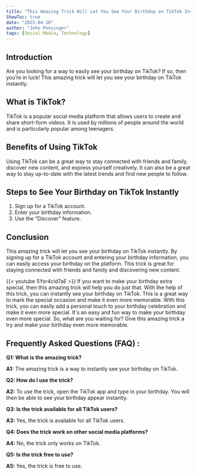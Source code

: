 ```yaml
---
title: "This Amazing Trick Will Let You See Your Birthday on TikTok Instantly!"
ShowToc: true 
date: "2023-04-10"
author: "John Pensinger" 
tags: [Social Media, Technology]
---
```

## Introduction 

Are you looking for a way to easily see your birthday on TikTok? If so, then you’re in luck! This amazing trick will let you see your birthday on TikTok instantly. 

## What is TikTok?

TikTok is a popular social media platform that allows users to create and share short-form videos. It is used by millions of people around the world and is particularly popular among teenagers.

## Benefits of Using TikTok

Using TikTok can be a great way to stay connected with friends and family, discover new content, and express yourself creatively. It can also be a great way to stay up-to-date with the latest trends and find new people to follow.

## Steps to See Your Birthday on TikTok Instantly

1. Sign up for a TikTok account.
2. Enter your birthday information.
3. Use the “Discover” feature.

## Conclusion

This amazing trick will let you see your birthday on TikTok instantly. By signing up for a TikTok account and entering your birthday information, you can easily access your birthday on the platform. This trick is great for staying connected with friends and family and discovering new content.

{{< youtube 5Ysr4cid7aE >}} 
If you want to make your birthday extra special, then this amazing trick will help you do just that. With the help of this trick, you can instantly see your birthday on TikTok. This is a great way to mark the special occasion and make it even more memorable. With this trick, you can easily add a personal touch to your birthday celebration and make it even more special. It's an easy and fun way to make your birthday even more special. So, what are you waiting for? Give this amazing trick a try and make your birthday even more memorable.

## Frequently Asked Questions (FAQ) :
**Q1: What is the amazing trick?**

**A1:** The amazing trick is a way to instantly see your birthday on TikTok.

**Q2: How do I use the trick?**

**A2:** To use the trick, open the TikTok app and type in your birthday. You will then be able to see your birthday appear instantly.

**Q3: Is the trick available for all TikTok users?**

**A3:** Yes, the trick is available for all TikTok users.

**Q4: Does the trick work on other social media platforms?**

**A4:** No, the trick only works on TikTok.

**Q5: Is the trick free to use?**

**A5:** Yes, the trick is free to use.


